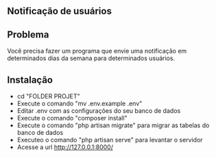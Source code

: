 ## Notificação de usuários

## Problema
Você precisa fazer um programa que envie uma notificação em determinados dias da semana para determinados
usuários.

## Instalação
- cd "FOLDER PROJET"
- Execute o comando "mv .env.example .env"
- Editar .env com as configurações do seu banco de dados
- Execute o comando "composer install"
- Execute o comando "php artisan migrate" para migrar as tabelas do banco de dados
- Executeo o comando "php artisan serve" para levantar o servidor 
- Acesse a url http://127.0.0.1:8000/

